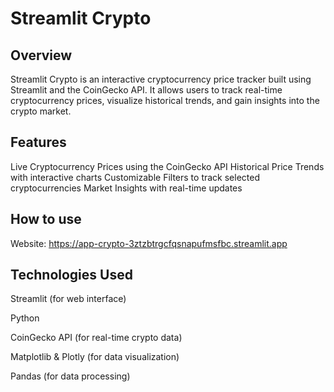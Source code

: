 # Streamlit Crypto 

## Overview

Streamlit Crypto is an interactive cryptocurrency price tracker built using Streamlit and the CoinGecko API. 
It allows users to track real-time cryptocurrency prices, visualize historical trends, and gain insights into the crypto market.

## Features

Live Cryptocurrency Prices using the CoinGecko API
Historical Price Trends with interactive charts
Customizable Filters to track selected cryptocurrencies
Market Insights with real-time updates

## How to use

Website: https://app-crypto-3ztzbtrgcfqsnapufmsfbc.streamlit.app

## Technologies Used

Streamlit (for web interface)

Python 

CoinGecko API (for real-time crypto data)

Matplotlib & Plotly (for data visualization)

Pandas (for data processing)
